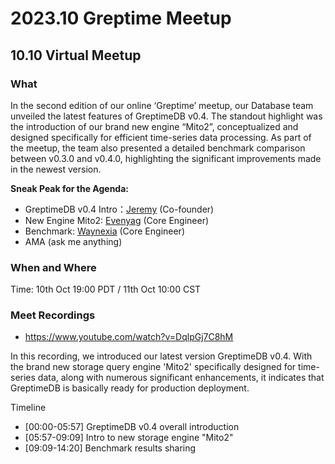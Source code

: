 # 2023.10 Greptime Meetup

## 10.10 Virtual Meetup

### What

In the second edition of our online ‘Greptime’ meetup, our Database team unveiled the latest features of GreptimeDB v0.4. The standout highlight was the introduction of our brand new engine “Mito2”, conceptualized and designed specifically for efficient time-series data processing. As part of the meetup, the team also presented a detailed benchmark comparison between v0.3.0 and v0.4.0, highlighting the significant improvements made in the newest version.

**Sneak Peak for the Agenda:**

- GreptimeDB v0.4 Intro：[Jeremy](https://github.com/fengjiachun) (Co-founder)
- New Engine Mito2: [Evenyag](https://github.com/evenyag) (Core Engineer)
- Benchmark: [Waynexia](https://github.com/waynexia) (Core Engineer)
- AMA (ask me anything)

### When and Where

Time: 10th Oct 19:00 PDT / 11th Oct 10:00 CST

### Meet Recordings

* https://www.youtube.com/watch?v=DqlpGj7C8hM

In this recording, we introduced our latest version GreptimeDB v0.4. With the brand new storage query engine 'Mito2' specifically designed for time-series data, along with numerous significant enhancements, it indicates that GreptimeDB is basically ready for production deployment.

Timeline
* [00:00-05:57] GreptimeDB v0.4 overall introduction
* [05:57-09:09] Intro to new storage engine "Mito2"
* [09:09-14:20] Benchmark results sharing
